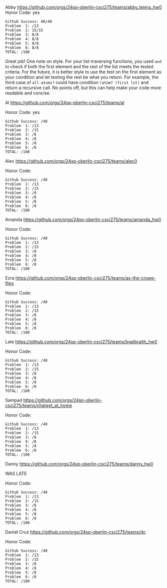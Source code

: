 
Abby https://github.com/orgs/24sp-oberlin-csci275/teams/abby_tejera_hw0
Honor Code: yes
```
Github Success: 40/40
Problem  1: /13
Problem  2: 15/15
Problem  3: 8/8
Problem  4: 8/8
Problem  5: 8/8
Problem  6: 8/8
TOTAL: /100
```

Great job! One note on style. For your list-traversing functions, you used `and` to check if both the first element and the rest of the list meets the tested criteria. For the future, it is better style to use the test on the first element as your condition and let testing the rest be what you return. For example, the third case of `all-atoms?` could have condition `(atom? (first lst)` and return a recursive call. No points off, but this can help make your code more readable and concise. 


Al https://github.com/orgs/24sp-oberlin-csci275/teams/al

Honor Code: yes
```
Github Success: /40
Problem  1: /13
Problem  2: /15
Problem  3: /8
Problem  4: /8
Problem  5: /8
Problem  6: /8
TOTAL: /100
```

Alec https://github.com/orgs/24sp-oberlin-csci275/teams/alec0

Honor Code: 
```
Github Success: /40
Problem  1: /13
Problem  2: /15
Problem  3: /8
Problem  4: /8
Problem  5: /8
Problem  6: /8
TOTAL: /100
```

Amanda https://github.com/orgs/24sp-oberlin-csci275/teams/amanda_hw0

Honor Code: 
```
Github Success: /40
Problem  1: /13
Problem  2: /15
Problem  3: /8
Problem  4: /8
Problem  5: /8
Problem  6: /8
TOTAL: /100
```


Ezra https://github.com/orgs/24sp-oberlin-csci275/teams/as-the-crowe-flies

Honor Code: 
```
Github Success: /40
Problem  1: /13
Problem  2: /15
Problem  3: /8
Problem  4: /8
Problem  5: /8
Problem  6: /8
TOTAL: /100
```

Late https://github.com/orgs/24sp-oberlin-csci275/teams/bgalbraith_hw0

Honor Code: 
```
Github Success: /40
Problem  1: /13
Problem  2: /15
Problem  3: /8
Problem  4: /8
Problem  5: /8
Problem  6: /8
TOTAL: /100
```

Sampad https://github.com/orgs/24sp-oberlin-csci275/teams/chatgpt_at_home

Honor Code: 
```
Github Success: /40
Problem  1: /13
Problem  2: /15
Problem  3: /8
Problem  4: /8
Problem  5: /8
Problem  6: /8
TOTAL: /100
```

Danny https://github.com/orgs/24sp-oberlin-csci275/teams/danny_hw0

WAS LATE

Honor Code: 
```
Github Success: /40
Problem  1: /13
Problem  2: /15
Problem  3: /8
Problem  4: /8
Problem  5: /8
Problem  6: /8
TOTAL: /100
```

Daniel Cruz https://github.com/orgs/24sp-oberlin-csci275/teams/dc

Honor Code: 
```
Github Success: /40
Problem  1: /13
Problem  2: /15
Problem  3: /8
Problem  4: /8
Problem  5: /8
Problem  6: /8
TOTAL: /100
```
